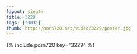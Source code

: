 ```yaml
--- 
layout: sieutv
title: 3229
tags: ["003"]
thumb: http://porn720.net/video/3229/poster.jpg
---
```

{% include porn720 key="3229" %} 

